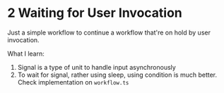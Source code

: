 # 2 Waiting for User Invocation

Just a simple workflow to continue a workflow that're on hold by user invocation.

What I learn:
1. Signal is a type of unit to handle input asynchronously
1. To wait for signal, rather using sleep, using condition is much better. Check implementation on `workflow.ts`